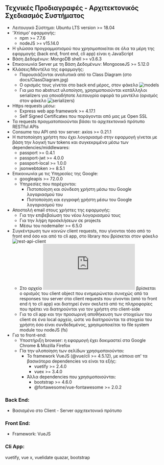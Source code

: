 ## Τεχνικές Προδιαγραφές - Αρχιτεκτονικός Σχεδιασμός Συστήματος

- Λειτουγικό Σύστημα: Ubuntu LTS version >= 18.04
- 'Χτίσιμο' εφαρμογής:
  - npm >= 7.7.6
  - nodeJS >= v15.14.0
- H γλώσσα προγραμματισμού που χρησιμοποιείται σε όλα τα μέρη της εφαρμογής (back end, front end, cli app) είναι η JavaScript
- Βάση Δεδομένων: MongoDB shell >= v3.6.3
- Επικοινωνία Server με τη Βάση Δεδομένων: MongooseJS >= 5.12.0
- Κλάσεις/Μοντέλα της εφαρμογής:
  - Παρουσιάζονται αναλυτικά από το Class Diagram (στο docs/ClassDiagram.jpg)
  - Ο ορισμός τους γίνεται στο back end μέρος, στον φάκελο ![models](https://github.com/spympr/Project-Management-Platform/blob/main/back-end/models)
  - Για μια πιο abstruct υλοποίηση, χρησιμοποιούνται κατάλληλοι serializers για οποιαδήποτε λειτουγρία αφορά τα μοντέλα (ορισμός στον φάκελο ![serializers](https://github.com/spympr/Project-Management-Platform/blob/main/back-end/serializers))
- Https requests μέσω:
  - Express web app framework >= 4.17.1
  - Self Signed Certificates που παράγονται από μας με Open SSL
- Τα requests πραγματοποιούνται βάσει το αρχιτεκτονικό πρότυπο RESTful APIs
- Consume του API από τον server: axios >= 0.21.1
- Η πιστοποίηση χρήστη που έχει λογαριασμό στην εφαρμογή γίνεται με βάση την λογική των tokens και συγκεκριμένα μέσω των dependencies/middlewares:
  - passport >= 0.4.1
  - passport-jwt >= 4.0.0
  - passport-local >= 1.0.0
  - jsonwebtoken >= 8.5.1
- Επικοινωνία με τις Υπηρεσίες της Google:
  - googleapis >= 72.0.0
  - Υπηρεσίες που παρέχονται:
    - Πιστοποίηση και σύνδεση χρήστη μέσω του Google λογαριασμού του
    - Πιστοποίηση και εγγραφή χρήστη μέσω του Google λογαριασμού του
- Αποστολή email στους χρήστες της εφαρμογής:
  - Για την επιβεβαίωση του νέου λογαριασμού τους
  - Για την λήψη προσκλήσεων σε projects
  - Μέσω του nodemailer >= 6.5.0
- Συγκέντρωση των κοινών client requests, που γίνονται τόσο από το front end όσο και από το cli app, στο library που βρίσκεται στον φάκελο ![rest-api-client](https://github.com/spympr/Project-Management-Platform/blob/main/rest-api-client)
  - Στο αρχείο ![restAPI](https://github.com/spympr/Project-Management-Platform/blob/main/rest-api-client/restAPI.js) βρίσκεται ο ορισμός του client object που ενημερώνεται συνεχώς από τα responses του server στα client requests που γίνονται (από το front end ή το cli app) και διατηρεί έναν σκελετό από τις πληροφορίες που πρέπει να διατηρούνται για τον χρήστη στο client-side
  - Για το cli app και την προσωρινή αποθήκευση των στοιχείων του client σε ένα local αρχείο, ώστε να διατηρούνται τα στοιχεία του χρήστη όσο είναι συνδεδεμένος, χρησιμοποιείται το file system module του nodeJS (fs)
- Για το front-end:
  - Υποστήριξη browser: η εφαρμογή έχει δοκιμαστεί στα Google Chrome & Mozilla Firefox
  - ΓΙα την υλοποίηση των σελίδων χρησιμοποιούνται:
    - Το framework VueJS (@vue/cli >= 4.5.12), με κάποια απ' τα βασικότερα dependencies να είναι τα εξής:
      - vuetify >= 2.4.0
      - vuex >= 3.4.0
    - Άλλα dependencies που χρησιμοποιούνται:
      - bootstrap >= 4.6.0
      - @fortawesome/vue-fontawesome >= 2.0.2


### Back End:

  <!-- - Γλώσσα Προγραμματισμού: JavaScript -->
  <!-- - Πλατφόρμα 'χτισίματος': nodeJS -->
  <!-- - Web App Framework: Express >= 4.17.1 -->
  <!-- - Βάση Δεδομένων: MongoDB -->
  <!-- - Επικοινωνία Server με τη Βάση Δεδομένων: MongooseJS >= 5.12.0 -->
  <!-- - Αρχιτεκτονική για τη λειτουργία του Παγκόσμιου Ιστού: RESTful APIs -->
  - Βασισμένο στο Client - Server αρχιτεκτονικό πρότυπο

### Front End:

  <!-- - Γλώσσα Προγραμματισμού: JavaScript -->
  - Framework: VueJS

### Cli App:

  <!-- - Γλώσσα Προγραμματισμού: JavaScript -->
  <!-- - Πλατφόρμα 'χτισίματος': nodeJS -->


<!-- Ubuntu -->
<!-- Https mesw express & self signed certificates pou paragontai apo mas me open ssl -->
<!-- domh montelwn: class diagram & orismos sto dr backend/models -->
<!-- serilizers gia na nai pio abstruct h xrhsh twn montelwn -->
<!-- passport authentication & jsonwebtoken -->
<!-- npm -->
<!-- gia consume tou api apo ton server : axios -->
<!-- googleapis -->
<!-- nodemailer -->

<!-- koino library gia front-end k cli -->
  <!-- requests & restapi & client -->
<!-- cli: fs gia na grapsei temp arxeio -->

vuetify, vue x, vuelidate
quazar, bootstrap
